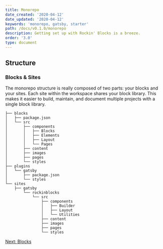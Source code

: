 ```yaml
---
title: Monorepo
date_created: '2020-04-12'
date_updated: '2020-04-12'
keywords: 'monorepo, gatsby, starter'
path: /docs/v0.1.0/monorepo
description: Getting set up with Rockin' Blocks is a breeze.
order: '3.0'
type: document
---
```

## Structure

### Blocks & Sites

The monorepo structure is really composed of two parts: your blocks and your sites. Each site within the workspace shares your block library. This makes it easier to build, maintain, and document multiple projects with a single block library.

```
├── blocks
│   ├── package.json
│   └── src
│       ├── components
│       │   ├── Blocks
│       │   ├── Elements
│       │   ├── Layout
│       │   └── Pages
│       ├── content
│       ├── images
│       ├── pages
│       └── styles
├── plugins
│   └── gatsby
│       ├── package.json
│       └── styles
└── sites
	├── gatsby
		└── rockinblocks
			└── src
				├── components
				│   ├── Builder
				│   ├── Layout
				│   └── Utilities
				├── content
				├── images
				├── pages
				└── styles
```

[Next: Blocks](/docs/v0.1.0/blocks)
